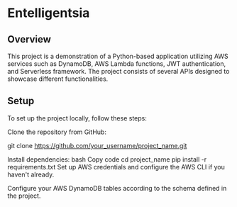 # Entelligentsia
## Overview
This project is a demonstration of a Python-based application utilizing AWS services such as DynamoDB, AWS Lambda functions, JWT authentication, and Serverless framework. The project consists of several APIs designed to showcase different functionalities.
## Setup
To set up the project locally, follow these steps:

Clone the repository from GitHub:

git clone https://github.com/your_username/project_name.git

Install dependencies:
bash
Copy code
cd project_name
pip install -r requirements.txt
Set up AWS credentials and configure the AWS CLI if you haven't already.

Configure your AWS DynamoDB tables according to the schema defined in the project.

